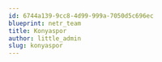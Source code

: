 ```yaml
---
id: 6744a139-9cc8-4d99-999a-7050d5c696ec
blueprint: netr_team
title: Konyaspor
author: little_admin
slug: konyaspor
---
```

